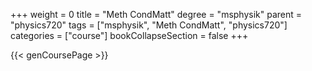 +++
weight = 0
title = "Meth CondMatt"
degree = "msphysik"
parent = "physics720"
tags = ["msphysik", "Meth CondMatt", "physics720"]
categories = ["course"]
bookCollapseSection = false
+++

{{< genCoursePage >}}
